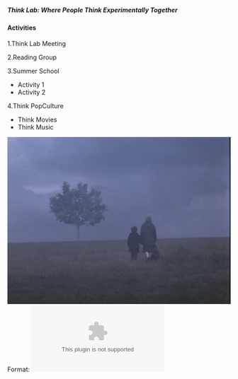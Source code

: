 ##### _Think Lab: Where People Think Experimentally Together_

#### Activities

1.Think Lab Meeting

2.Reading Group

3.Summer School
  * Activity 1
  * Activity 2

4.Think PopCulture
  * Think Movies
  * Think Music

![View In the Fog](/images/viewinthefog.bmp)
Format: ![Alt Text](github.com)
